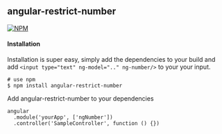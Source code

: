 ## angular-restrict-number

[![NPM][dl-icon]][dl-url]

#### Installation  
Installation is super easy, simply add the dependencies to your build and add ```<input type="text" ng-model=".." ng-number/>``` to your your input.

```
# use npm
$ npm install angular-restrict-number
```

Add angular-restrict-number to your dependencies

```
angular
  .module('yourApp', ['ngNumber'])
  .controller('SampleController', function () {})
```

[dl-icon]: https://nodei.co/npm/angular-restrict-number.png?downloads=true
[dl-url]: https://npmjs.org/package/angular-restrict-number
